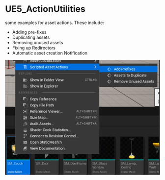 # UE5_ActionUtilities

some examples for asset actions.
These include:
 - Adding pre-fixes
 - Duplicating assets
 - Removing unused assets
 - Fixing up Redirectors
 - Automatic asset creation Notification

![](https://github.com/jayvicks86/UE5_ActionUtilities/blob/main/Example_Screenshot.png)
